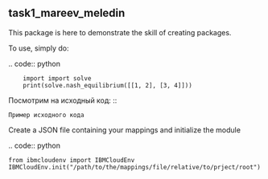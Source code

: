 task1_mareev_meledin
--------

This package is here to demonstrate the skill of creating packages.

To use, simply do: 

.. code:: python

        import import solve
        print(solve.nash_equilibrium([[1, 2], [3, 4]]))


Посмотрим на исходный код:
::

    Пример исходного кода

Create a JSON file containing your mappings and initialize the module

.. code:: python

    from ibmcloudenv import IBMCloudEnv
    IBMCloudEnv.init("/path/to/the/mappings/file/relative/to/prject/root")

